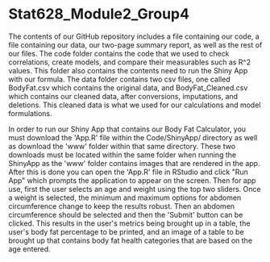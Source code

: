 # Stat628_Module2_Group4
The contents of our GitHub repository includes a file containing our code, a file containing our data, our two-page summary report, as well as the rest of our files. The code folder contains the code that we used to check correlations, create models, and compare their measurables such as R^2 values. This folder also contains the contents need to run the Shiny App with our formula. The data folder contains two csv files, one called BodyFat.csv which contains the original data, and BodyFat_Cleaned.csv which contains our cleaned data, after conversions, imputations, and deletions. This cleaned data is what we used for our calculations and model formulations.

In order to run our Shiny App that contains our Body Fat Calculator, you must download the 'App.R' file within the Code/ShinyApp/ directory as well as download the 'www' folder within that same directory. These two downloads must be located within the same folder when running the ShinyApp as the 'www' folder contains images that are rendered in the app. After this is done you can open the 'App.R' file in RStudio and click "Run App" which prompts the application to appear on the screen. Then for app use, first the user selects an age and weight using the top two sliders. Once a weight is selected, the minimum and maximum options for abdomen circumference change to keep the results robust. Then an abdomen circumference should be selected and then the 'Submit' button can be clicked. This results in the user's metrics being brought up in a table, the user's body fat percentage to be printed, and an image of a table to be brought up that contains body fat health categories that are based on the age entered.
